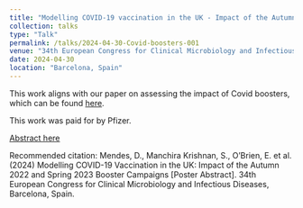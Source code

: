 ```yaml
---
title: "Modelling COVID-19 vaccination in the UK - Impact of the Autumn 2022 and Spring 2023 booster campaigns"
collection: talks
type: "Talk"
permalink: /talks/2024-04-30-Covid-boosters-001
venue: "34th European Congress for Clinical Microbiology and Infectious Diseases"
date: 2024-04-30
location: "Barcelona, Spain"
---
```


This work aligns with our paper on assessing the impact of Covid boosters, which can be found [here](/publication/2024-04-25-covid-booster-003).

This work was paid for by Pfizer.

[Abstract here](Pending)

Recommended citation: Mendes, D., Manchira Krishnan, S., O’Brien, E. et al. (2024) Modelling COVID-19 Vaccination in the UK: Impact of the Autumn 2022 and Spring 2023 Booster Campaigns [Poster Abstract]. 34th European Congress for Clinical Microbiology and Infectious Diseases, Barcelona, Spain.